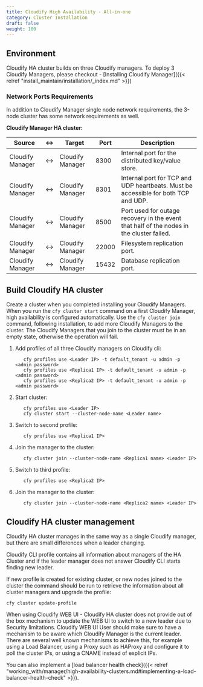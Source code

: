 ```yaml
---
title: Cloudify High Availability - All-in-one
category: Cluster Installation
draft: false
weight: 100
---
```

## Environment

Cloudify HA cluster builds on three Cloudify managers. To deploy 3 Cloudify Managers, please checkout - [Installing Cloudify Manager]({{< relref "install_maintain/installation/_index.md" >}})

### Network Ports Requirements

In addition to Cloudify Manager single node network requirements, the 3-node cluster has some network requirements as well.

**Cloudify Manager HA cluster:**

| Source | <-> | Target | Port | Description |
|--------|-----------|--------|------|-------------|
| Cloudify Manager | <-> | Cloudify Manager | 8300 | Internal port for the distributed key/value store. |
| Cloudify Manager | <-> | Cloudify Manager | 8301 | Internal port for TCP and UDP heartbeats. Must be accessible for both TCP and UDP. |
| Cloudify Manager | <-> | Cloudify Manager | 8500 | Port used for outage recovery in the event that half of the nodes in the cluster failed. |
| Cloudify Manager | <-> | Cloudify Manager | 22000 | Filesystem replication port. |
| Cloudify Manager | <-> | Cloudify Manager | 15432 | Database replication port. |

## Build Cloudify HA cluster

Create a cluster when you completed installing your Cloudify Managers. When you run the `cfy cluster start` command on a first Cloudify Manager, high availability is configured automatically. Use the `cfy cluster join` command, following installation, to add more Cloudify Managers to the cluster. The Cloudify Managers that you join to the cluster must be in an empty state, otherwise the operation will fail.

1.  Add profiles of all three Cloudify managers on Cloudify cli:

    ```
       cfy profiles use <Leader IP> -t default_tenant -u admin -p <admin password>
       cfy profiles use <Replica1 IP> -t default_tenant -u admin -p <admin password>
       cfy profiles use <Replica2 IP> -t default_tenant -u admin -p <admin password>
    ```
1.  Start cluster:

    ```
       cfy profiles use <Leader IP>
       cfy cluster start --cluster-node-name <Leader name>
    ```
1.  Switch to second profile:

    ```
       cfy profiles use <Replica1 IP>
    ```
1.  Join the manager to the cluster:

    ```
       cfy cluster join --cluster-node-name <Replica1 name> <Leader IP>
    ```
1.  Switch to third profile:

    ```
       cfy profiles use <Replica2 IP>
    ```
1.  Join the manager to the cluster:

    ```
       cfy cluster join --cluster-node-name <Replica2 name> <Leader IP>
    ```

## Cloudify HA cluster management

Cloudify HA cluster manages in the same way as a single Cloudify manager, but there are small differences when a leader changing. 

Cloudify CLI profile contains all information about managers of the HA Cluster and if the leader manager does not answer Cloudify CLI starts finding new leader.

If new profile is created for existing cluster, or new nodes joined to the cluster the command should be run to retrieve the information about all cluster managers and upgrade the profile:
```
cfy cluster update-profile
```

When using Cloudify WEB UI -  Cloudify HA cluster does not provide out of the box mechanism to update the WEB UI  to switch to a new leader due to Security limitations. Cloudify WEB UI User should make sure to have a mechanism to be aware which Cloudify Manager is the current leader. There are several well known mechanisms to achieve this, for example using a Load Balancer, using a Proxy such as HAProxy and configure it to poll the cluster IPs,  or using a CNAME instead of explicit IPs.

You can also implement a [load balancer health check]({{< relref "working_with/manager/high-availability-clusters.md#implementing-a-load-balancer-health-check" >}}).